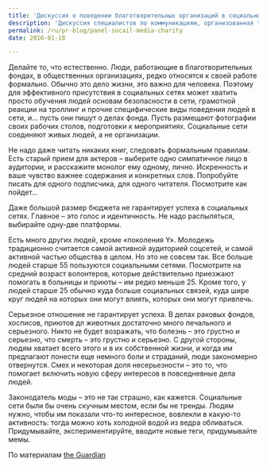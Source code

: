 ```yaml
---
title: 'Дискуссия о поведении благотворительных организаций в социальных сетях'
description: 'Дискуссия специалистов по коммуникациям, организованная the Guardian, собрала руководителей многих организаций, таких, как Zoe Amar Communications, I.G. Advisors and Social Misfits Media, Platypus Digital, The BB Group, а также некоторых фондов помощи раковых больных. Сама дискуссия была посвящена тому, что необходимо знать общественным организациям о социальных медиа.'
permalink: /ru/pr-blog/panel-socail-media-charity
date: 2016-01-18

---
```


Делайте то, что естественно. Люди, работающие в благотворительных фондах, в общественных организациях, редко относятся к своей работе формально. Обычно это дело жизни, это важно для человека. Поэтому для эффективного присутствия в социальных сетях может хватить просто обучения людей основам безопасности в сети, грамотной реакции на троллинг и прочие специфические виды поведения людей в сети, и… пусть они пишут о делах фонда. Пусть размещают фотографии своих рабочих столов, подготовки к мероприятиях. Социальные сети соединяют живых людей, а не организации.

Не надо даже читать никаких книг, следовать формальным правилам. Есть старый прием для актеров – выберите одно симпатичное лицо в аудитории, и расскажите монолог ему одному, лично. Искренность и ваше чувство важнее содержания и конкретных слов. Попробуйте писать для одного подписчика, для одного читателя. Посмотрите как пойдет…

Даже большой размер бюджета не гарантирует успеха в социальных сетях. Главное – это голос и идентичность. Не надо распыляться, выбирайте одну-две платформы.

Есть много других людей, кроме «поколения Y». Молодежь традиционно считается самой активной аудиторией соцсетей, и  самой активной частью общества в целом. Но это не совсем так. Все больше людей старше 55 пользуются социальными сетями. Посмотрите на средний возраст волонтеров, которые действительно приезжают помогать в больницы и приюты – им редко меньше 25.  Кроме того, у людей старше 25 обычно куда больше социальных связей, куда шире круг людей на которых они могут влиять, которых они могут привлечь.

Серьезное отношение не гарантирует успеха. В делах раковых фондов, хосписов, приютов дл животных достаточно много печального и серьезного. Никто не будет возражать, что болезнь – это грустно и серьезно, что смерть – это грустно и серьезно. С другой стороны, людям хватает всего этого и в их собственной жизни, и когда им предлагают понести еще немного боли и страданий, люди закономерно отвернутся. Смех и некоторая доля несерьезности – это то, что помогает включить новую сферу интересов в повседневные дела людей.

Законодатель моды – это не так страшно, как кажется. Социальные сети были бы очень скучным местом, если бы не тренды. Людям нужно, чтобы им показали что-то интересное, вовлекли в какую-то активность: тогда можно хоть холодной водой из ведра обливаться. Придумывайте, экспериментируйте, вводите новые теги, придумывайте мемы.

По материалам <a href="http://www.theguardian.com/voluntary-sector-network/2014/jul/21/10-things-your-charity-needs-to-know-about-social-media">the Guardian</a>

